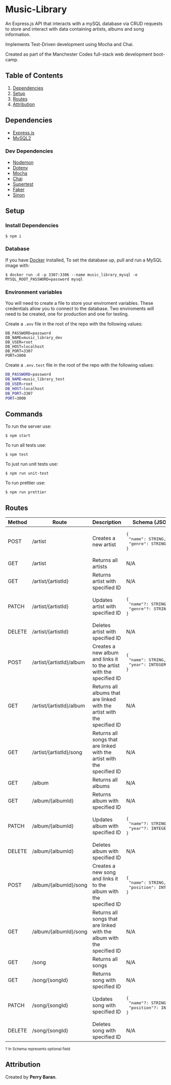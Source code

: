 # Music-Library

An Express.js API that interacts with a mySQL database via CRUD requests to store and interact with data containing artists, albums and song information.

Implements Test-Driven development using Mocha and Chai.

Created as part of the Manchester Codes full-stack web development boot-camp.

## Table of Contents

1. [Dependencies](#dependencies)
2. [Setup](#setup)
3. [Routes](#routes)
4. [Attribution](#attribution)

## Dependencies

- [Express.js](https://expressjs.com/)
- [MySQL2](https://www.npmjs.com/package/mysql2)

### Dev Dependencies

- [Nodemon](https://www.npmjs.com/package/nodemon)
- [Dotenv](https://www.npmjs.com/package/dotenv)
- [Mocha](https://www.npmjs.com/package/mocha)
- [Chai](https://www.npmjs.com/package/chai)
- [Supertest](https://www.npmjs.com/package/supertest)
- [Faker](https://www.npmjs.com/package/@faker-js/faker)
- [Sinon](https://www.npmjs.com/package/sinon)

## Setup

### Install Dependencies

```
$ npm i
```

### Database

If you have [Docker](https://docs.docker.com/) installed, To set the database up, pull and run a MySQL image with:

```
$ docker run -d -p 3307:3306 --name music_library_mysql -e MYSQL_ROOT_PASSWORD=password mysql
```

### Environment variables

You will need to create a file to store your enviroment variables. These credentials allow you to connect to the database. Two enviroments will need to be created, one for production and one for testing.

Create a `.env` file in the root of the repo with the following values:

```
DB_PASSWORD=password
DB_NAME=music_library_dev
DB_USER=root
DB_HOST=localhost
DB_PORT=3307
PORT=3000
```

Create a `.env.test` file in the root of the repo with the following values:

```bash
DB_PASSWORD=password
DB_NAME=music_library_test
DB_USER=root
DB_HOST=localhost
DB_PORT=3307
PORT=3000
```

## Commands

To run the server use:

```
$ npm start
```

To run all tests use:

```
$ npm test
```

To just run unit tests use:

```
$ npm run unit-test
```

To run prettier use:

```
$ npm run prettier
```

## Routes

| Method | Route                    | Description                                                              | Schema (JSON)                                                   |
| ------ | ------------------------ | ------------------------------------------------------------------------ | --------------------------------------------------------------- |
| POST   | /artist                  | Creates a new artist                                                     | <pre>{<br /> "name": STRING,<br /> "genre": STRING <br />}      |
| GET    | /artist                  | Returns all artists                                                      | N/A                                                             |
| GET    | /artist/{artistId}       | Returns artist with specified ID                                         | N/A                                                             |
| PATCH  | /artist/{artistId}       | Updates artist with specified ID                                         | <pre>{<br /> "name"?: STRING,<br /> "genre"?: STRING <br />}    |
| DELETE | /artist/{artistId}       | Deletes artist with specified ID                                         | N/A                                                             |
| POST   | /artist/{artistId}/album | Creates a new album and links it to the artist with the specified ID     | <pre>{<br /> "name": STRING,<br /> "year": INTEGER<br />}       |
| GET    | /artist/{artistId}/album | Returns all albums that are linked with the artist with the specified ID | N/A                                                             |
| GET    | /artist/{artistId}/song  | Returns all songs that are linked with the artist with the specified ID  | N/A                                                             |
| GET    | /album                   | Returns all albums                                                       | N/A                                                             |
| GET    | /album/{albumId}         | Returns album with specified ID                                          | N/A                                                             |
| PATCH  | /album/{albumId}         | Updates album with specified ID                                          | <pre>{<br /> "name"?: STRING,<br /> "year"?: INTEGER<br />}     |
| DELETE | /album/{albumId}         | Deletes album with specified ID                                          | N/A                                                             |
| POST   | /album/{albumId}/song    | Creates a new song and links it to the album with the specified ID       | <pre>{<br /> "name": STRING,<br /> "position": INTEGER<br />}   |
| GET    | /album/{albumId}/song    | Returns all songs that are linked with the album with the specified ID   | N/A                                                             |
| GET    | /song                    | Returns all songs                                                        | N/A                                                             |
| GET    | /song/{songId}           | Returns song with specified ID                                           | N/A                                                             |
| PATCH  | /song/{songId}           | Updates song with specified ID                                           | <pre>{<br /> "name"?: STRING,<br /> "position"?: INTEGER<br />} |
| DELETE | /song/{songId}           | Deletes song with specified ID                                           | N/A                                                             |

<sub>? In Schema represents optional field</sub>

## Attribution

Created by **Perry Baran**.
